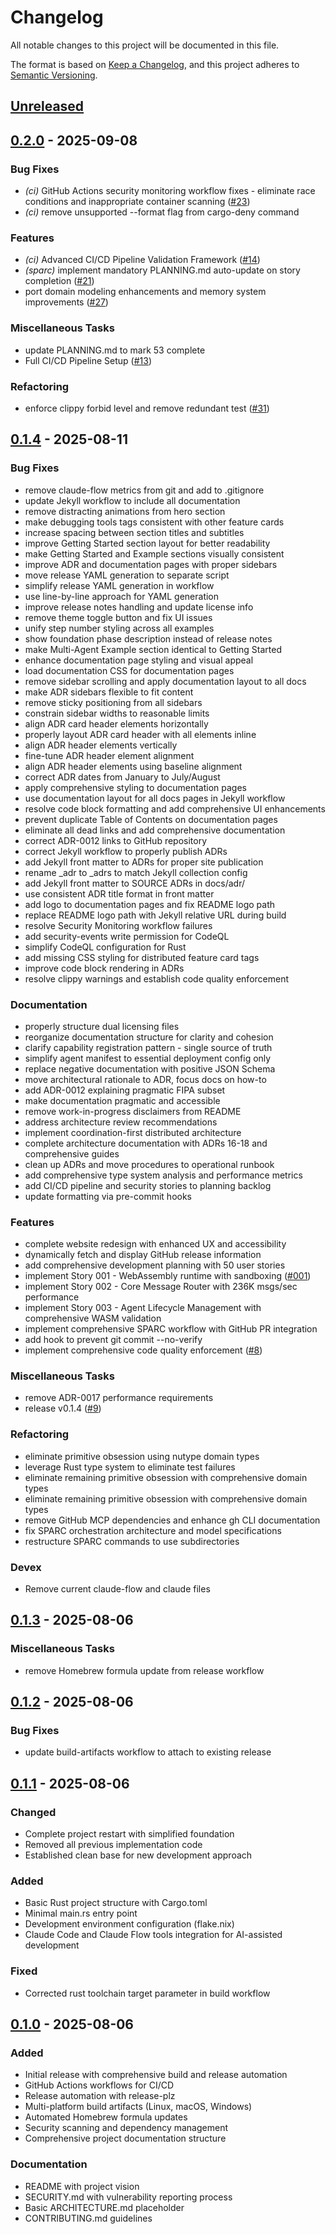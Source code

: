 # Changelog

All notable changes to this project will be documented in this file.

The format is based on [Keep a Changelog](https://keepachangelog.com/en/1.0.0/),
and this project adheres to [Semantic Versioning](https://semver.org/spec/v2.0.0.html).

## [Unreleased]

## [0.2.0](https://github.com/jwilger/caxton/compare/v0.1.4...v0.2.0) - 2025-09-08

### Bug Fixes

- *(ci)* GitHub Actions security monitoring workflow fixes - eliminate race conditions and inappropriate container scanning ([#23](https://github.com/jwilger/caxton/pull/23))
- *(ci)* remove unsupported --format flag from cargo-deny command

### Features

- *(ci)* Advanced CI/CD Pipeline Validation Framework ([#14](https://github.com/jwilger/caxton/pull/14))
- *(sparc)* implement mandatory PLANNING.md auto-update on story completion ([#21](https://github.com/jwilger/caxton/pull/21))
- port domain modeling enhancements and memory system improvements ([#27](https://github.com/jwilger/caxton/pull/27))

### Miscellaneous Tasks

- update PLANNING.md to mark 53 complete
- Full CI/CD Pipeline Setup ([#13](https://github.com/jwilger/caxton/pull/13))

### Refactoring

- enforce clippy forbid level and remove redundant test ([#31](https://github.com/jwilger/caxton/pull/31))

## [0.1.4](https://github.com/jwilger/caxton/compare/v0.1.3...v0.1.4) - 2025-08-11

### Bug Fixes

- remove claude-flow metrics from git and add to .gitignore
- update Jekyll workflow to include all documentation
- remove distracting animations from hero section
- make debugging tools tags consistent with other feature cards
- increase spacing between section titles and subtitles
- improve Getting Started section layout for better readability
- make Getting Started and Example sections visually consistent
- improve ADR and documentation pages with proper sidebars
- move release YAML generation to separate script
- simplify release YAML generation in workflow
- use line-by-line approach for YAML generation
- improve release notes handling and update license info
- remove theme toggle button and fix UI issues
- unify step number styling across all examples
- show foundation phase description instead of release notes
- make Multi-Agent Example section identical to Getting Started
- enhance documentation page styling and visual appeal
- load documentation CSS for documentation pages
- remove sidebar scrolling and apply documentation layout to all docs
- make ADR sidebars flexible to fit content
- remove sticky positioning from all sidebars
- constrain sidebar widths to reasonable limits
- align ADR card header elements horizontally
- properly layout ADR card header with all elements inline
- align ADR header elements vertically
- fine-tune ADR header element alignment
- align ADR header elements using baseline alignment
- correct ADR dates from January to July/August
- apply comprehensive styling to documentation pages
- use documentation layout for all docs pages in Jekyll workflow
- resolve code block formatting and add comprehensive UI enhancements
- prevent duplicate Table of Contents on documentation pages
- eliminate all dead links and add comprehensive documentation
- correct ADR-0012 links to GitHub repository
- correct Jekyll workflow to properly publish ADRs
- add Jekyll front matter to ADRs for proper site publication
- rename _adr to _adrs to match Jekyll collection config
- add Jekyll front matter to SOURCE ADRs in docs/adr/
- use consistent ADR title format in front matter
- add logo to documentation pages and fix README logo path
- replace README logo path with Jekyll relative URL during build
- resolve Security Monitoring workflow failures
- add security-events write permission for CodeQL
- simplify CodeQL configuration for Rust
- add missing CSS styling for distributed feature card tags
- improve code block rendering in ADRs
- resolve clippy warnings and establish code quality enforcement

### Documentation

- properly structure dual licensing files
- reorganize documentation structure for clarity and cohesion
- clarify capability registration pattern - single source of truth
- simplify agent manifest to essential deployment config only
- replace negative documentation with positive JSON Schema
- move architectural rationale to ADR, focus docs on how-to
- add ADR-0012 explaining pragmatic FIPA subset
- make documentation pragmatic and accessible
- remove work-in-progress disclaimers from README
- address architecture review recommendations
- implement coordination-first distributed architecture
- complete architecture documentation with ADRs 16-18 and comprehensive guides
- clean up ADRs and move procedures to operational runbook
- add comprehensive type system analysis and performance metrics
- add CI/CD pipeline and security stories to planning backlog
- update formatting via pre-commit hooks

### Features

- complete website redesign with enhanced UX and accessibility
- dynamically fetch and display GitHub release information
- add comprehensive development planning with 50 user stories
- implement Story 001 - WebAssembly runtime with sandboxing ([#001](https://github.com/jwilger/caxton/pull/001))
- implement Story 002 - Core Message Router with 236K msgs/sec performance
- implement Story 003 - Agent Lifecycle Management with comprehensive WASM validation
- implement comprehensive SPARC workflow with GitHub PR integration
- add hook to prevent git commit --no-verify
- implement comprehensive code quality enforcement ([#8](https://github.com/jwilger/caxton/pull/8))

### Miscellaneous Tasks

- remove ADR-0017 performance requirements
- release v0.1.4 ([#9](https://github.com/jwilger/caxton/pull/9))

### Refactoring

- eliminate primitive obsession using nutype domain types
- leverage Rust type system to eliminate test failures
- eliminate remaining primitive obsession with comprehensive domain types
- eliminate remaining primitive obsession with comprehensive domain types
- remove GitHub MCP dependencies and enhance gh CLI documentation
- fix SPARC orchestration architecture and model specifications
- restructure SPARC commands to use subdirectories

### Devex

- Remove current claude-flow and claude files

## [0.1.3](https://github.com/jwilger/caxton/compare/v0.1.2...v0.1.3) - 2025-08-06

### Miscellaneous Tasks

- remove Homebrew formula update from release workflow

## [0.1.2](https://github.com/jwilger/caxton/compare/v0.1.1...v0.1.2) - 2025-08-06

### Bug Fixes

- update build-artifacts workflow to attach to existing release

## [0.1.1] - 2025-08-06

### Changed
- Complete project restart with simplified foundation
- Removed all previous implementation code
- Established clean base for new development approach

### Added
- Basic Rust project structure with Cargo.toml
- Minimal main.rs entry point
- Development environment configuration (flake.nix)
- Claude Code and Claude Flow tools integration for AI-assisted development

### Fixed
- Corrected rust toolchain target parameter in build workflow

## [0.1.0] - 2025-08-06

### Added
- Initial release with comprehensive build and release automation
- GitHub Actions workflows for CI/CD
- Release automation with release-plz
- Multi-platform build artifacts (Linux, macOS, Windows)
- Automated Homebrew formula updates
- Security scanning and dependency management
- Comprehensive project documentation structure

### Documentation
- README with project vision
- SECURITY.md with vulnerability reporting process
- Basic ARCHITECTURE.md placeholder
- CONTRIBUTING.md guidelines

[Unreleased]: https://github.com/jwilger/caxton/compare/v0.1.1...HEAD
[0.1.1]: https://github.com/jwilger/caxton/compare/v0.1.0...v0.1.1
[0.1.0]: https://github.com/jwilger/caxton/releases/tag/v0.1.0
